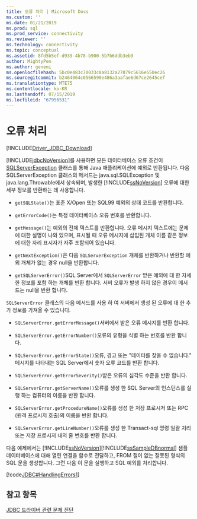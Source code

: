```yaml
---
title: 오류 처리 | Microsoft Docs
ms.custom: ''
ms.date: 01/21/2019
ms.prod: sql
ms.prod_service: connectivity
ms.reviewer: ''
ms.technology: connectivity
ms.topic: conceptual
ms.assetid: 8fd5b5ef-d939-4b78-b900-5b7b6ddb3eb9
author: MightyPen
ms.author: genemi
ms.openlocfilehash: 5bc0e483c70033c8a8132a27879c5616e550ec26
ms.sourcegitcommit: b2464064c0566590e486a3aafae6d67ce2645cef
ms.translationtype: MTE75
ms.contentlocale: ko-KR
ms.lasthandoff: 07/15/2019
ms.locfileid: "67956531"
---
```

# <a name="handling-errors"></a>오류 처리
[!INCLUDE[Driver_JDBC_Download](../../includes/driver_jdbc_download.md)]

  [!INCLUDE[jdbcNoVersion](../../includes/jdbcnoversion_md.md)]를 사용하면 모든 데이터베이스 오류 조건이 [SQLServerException](../../connect/jdbc/reference/sqlserverexception-class.md) 클래스를 통해 Java 애플리케이션에 예외로 반환됩니다. 다음 SQLServerException 클래스의 메서드는 java.sql.SQLException 및 java.lang.Throwable에서 상속되며, 발생한 [!INCLUDE[ssNoVersion](../../includes/ssnoversion-md.md)] 오류에 대한 세부 정보를 반환하는 데 사용합니다.  
  
-   `getSQLState()`는 표준 X/Open 또는 SQL99 예외의 상태 코드를 반환합니다.
  
-   `getErrorCode()`는 특정 데이터베이스 오류 번호를 반환합니다.
  
-   `getMessage()`는 예외의 전체 텍스트를 반환합니다. 오류 메시지 텍스트에는 문제에 대한 설명이 나와 있으며, 표시될 때 오류 메시지에 삽입된 개체 이름 같은 정보에 대한 자리 표시자가 자주 포함되어 있습니다.
  
-   `getNextException()`은 다음 `SQLServerException` 개체를 반환하거나 반환할 예외 개체가 없는 경우 null을 반환합니다.

-   `getSQLServerError()`SQL Server에서 `SQLServerError` 받은 예외에 대 한 자세한 정보를 포함 하는 개체를 반환 합니다. 서버 오류가 발생 하지 않은 경우이 메서드는 null을 반환 합니다.

`SQLServerError` 클래스의 다음 메서드를 사용 하 여 서버에서 생성 된 오류에 대 한 추가 정보를 가져올 수 있습니다.

-   `SQLServerError.getErrorMessage()`서버에서 받은 오류 메시지를 반환 합니다.

-   `SQLServerError.getErrorNumber()`오류의 유형을 식별 하는 번호를 반환 합니다.

-   `SQLServerError.getErrorState()`오류, 경고 또는 "데이터를 찾을 수 없습니다." 메시지를 나타내는 SQL Server에서 숫자 오류 코드를 반환 합니다.

-   `SQLServerError.getErrorSeverity()`받은 오류의 심각도 수준을 반환 합니다.

-   `SQLServerError.getServerName()`오류를 생성 한 SQL Server의 인스턴스를 실행 하는 컴퓨터의 이름을 반환 합니다.

-   `SQLServerError.getProcedureName()`오류를 생성 한 저장 프로시저 또는 RPC (원격 프로시저 호출)의 이름을 반환 합니다.

-   `SQLServerError.getLineNumber()`오류를 생성 한 Transact-sql 명령 일괄 처리 또는 저장 프로시저 내의 줄 번호를 반환 합니다.
  
 다음 예제에서는 [!INCLUDE[ssNoVersion](../../includes/ssnoversion-md.md)][!INCLUDE[ssSampleDBnormal](../../includes/sssampledbnormal_md.md)] 샘플 데이터베이스에 대해 열린 연결을 함수로 전달하고, FROM 절이 없는 잘못된 형식의 SQL 문을 생성합니다. 그런 다음 이 문을 실행하고 SQL 예외를 처리합니다.  
  
 [!code[JDBC#HandlingErrors1](../../connect/jdbc/codesnippet/Java/handling-errors_1.java)]  
  
## <a name="see-also"></a>참고 항목  
 [JDBC 드라이버 관련 문제 진단](../../connect/jdbc/diagnosing-problems-with-the-jdbc-driver.md)  
  
  
